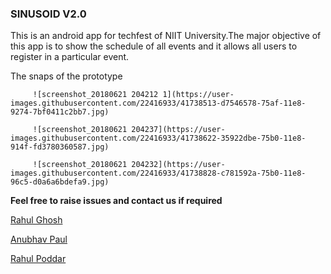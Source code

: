 
### SINUSOID V2.0

   This is an android app for techfest of NIIT University.The major objective of this app is to show the schedule of all events and it allows all users to register in a particular event.
   
   The snaps of the prototype
   
         ![screenshot_20180621 204212 1](https://user-images.githubusercontent.com/22416933/41738513-d7546578-75af-11e8-9274-7bf0411c2bb7.jpg)
   
         ![screenshot_20180621 204237](https://user-images.githubusercontent.com/22416933/41738622-35922dbe-75b0-11e8-914f-fd3780360587.jpg)
         
         ![screenshot_20180621 204232](https://user-images.githubusercontent.com/22416933/41738828-c781592a-75b0-11e8-96c5-d0a6a6bdefa9.jpg)



   
   



**Feel free to raise issues and contact us if required**

[Rahul Ghosh](https://github.com/ghrahul)

[Anubhav Paul](https://github.com/danish31)

[Rahul Poddar](https://github.com/BlueHat01)
